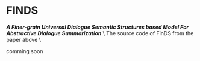 # FINDS
***A Finer-grain Universal Dialogue Semantic Structures based Model For Abstractive Dialogue Summarization*** \\
The source code of FinDS from the paper above \\

comming soon
